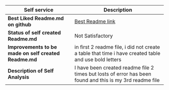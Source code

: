 | **Self service** | **Description** |
| ----------- | ----------- |
| **Best Liked Readme.md on github** | [Best Readme link](https://github.com/othneildrew/Best-README-Template/commit/8103cdf4ecf561c8205803433c4c8e398a3f70d1) |
| **Status of self created Readme.md** | Not Satisfactory |
|**Improvements to be made on self created Readme.md** | in first 2 readme file, i did not create a table that time i have created table and use bold letters|
|**Description of Self Analysis** | I have been created readme file 2 times but losts of error has been found and this is my 3rd readme file|
